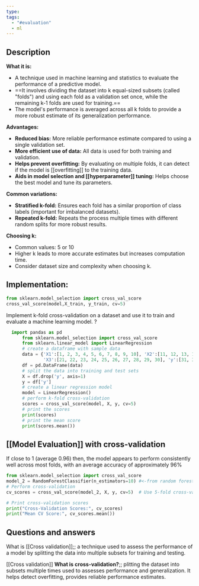 ```yaml
---
type: 
tags:
  - "#evaluation"
  - ml
---
```

## Description 

**What it is:**

- A technique used in machine learning and statistics to evaluate the performance of a predictive model.
- ==It involves dividing the dataset into k equal-sized subsets (called "folds") and using each fold as a validation set once, while the remaining k-1 folds are used for training.==
- The model's performance is averaged across all k folds to provide a more robust estimate of its generalization performance.

**Advantages:**

- **Reduced bias:** More reliable performance estimate compared to using a single validation set.
- **More efficient use of data:** All data is used for both training and validation.
- **Helps prevent overfitting:** By evaluating on multiple folds, it can detect if the model is [[overfitting]] to the training data.
- **Aids in model selection and [[hyperparameter]] tuning:** Helps choose the best model and tune its parameters.

**Common variations:**

- **Stratified k-fold:** Ensures each fold has a similar proportion of class labels (important for imbalanced datasets).
- **Repeated k-fold:** Repeats the process multiple times with different random splits for more robust results.

**Choosing k:**

- Common values: 5 or 10
- Higher k leads to more accurate estimates but increases computation time.
- Consider dataset size and complexity when choosing k.

## Implementation:


```python
from sklearn.model_selection import cross_val_score
cross_val_score(model,X_train, y_train, cv=5)
```

 Implement k-fold cross-validation on a dataset and use it to train and evaluate a machine learning model. 
 ?
```python
  import pandas as pd
      from sklearn.model_selection import cross_val_score
      from sklearn.linear_model import LinearRegression
      # create a dataframe with sample data
      data = {'X1':[1, 2, 3, 4, 5, 6, 7, 8, 9, 10], 'X2':[11, 12, 13, 14, 15, 16, 17, 18, 19, 20],
              'X3':[21, 22, 23, 24, 25, 26, 27, 28, 29, 30], 'y':[31, 32, 33, 34, 35, 36, 37, 38, 39, 40]}
      df = pd.DataFrame(data) 
      # split the data into training and test sets
      X = df.drop('y', axis=1)
      y = df['y']
      # create a linear regression model
      model = LinearRegression()
      # perform k-fold cross-validation
      scores = cross_val_score(model, X, y, cv=5)
      # print the scores
      print(scores)
      # print the mean score
      print(scores.mean())
```
    
## [[Model Evaluation]] with cross-validation

If close to 1 (average 0.96) then, the model appears to perform consistently well across most folds, with an average accuracy of approximately 96%

```python
from sklearn.model_selection import cross_val_score
model_2 = RandomForestClassifier(n_estimators=10) #<-from random forest
# Perform cross-validation
cv_scores = cross_val_score(model_2, X, y, cv=5)  # Use 5-fold cross-validation

# Print cross-validation scores
print("Cross-Validation Scores:", cv_scores)
print("Mean CV Score:", cv_scores.mean())
```

## Questions and answers


What is [[Cross validation]];; a technique used to assess the performance of a model by splitting the data into multiple subsets for training and testing.





[[Cross validation]]
**What is cross-validation?**;; plitting the dataset into subsets multiple times used to
assesses performance and generalization. It helps detect overfitting, provides reliable performance estimates.